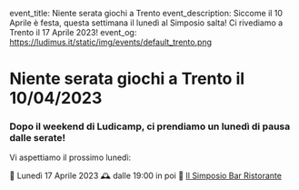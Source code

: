event_title: Niente serata giochi a Trento
event_description: Siccome il 10 Aprile è festa, questa settimana il lunedì al Simposio salta! Ci rivediamo a Trento il 17 Aprile 2023!
event_og: https://ludimus.it/static/img/events/default_trento.png

# Niente serata giochi a Trento il 10/04/2023

### Dopo il weekend di Ludicamp, ci prendiamo un lunedì di pausa dalle serate!

Vi aspettiamo il prossimo lunedì:

📅 Lunedì 17 Aprile 2023
🕰 dalle 19:00 in poi
📍 [Il Simposio Bar Ristorante](https://g.page/ilsimposiotrento?share)
